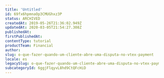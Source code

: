 ```yaml
---
title: 'Untitled'
id: 69fx6hpmnaOp3CMUGhxz3P
status: ARCHIVED
createdAt: 2019-05-26T21:36:02.949Z
updatedAt: 2020-03-05T21:54:27.308Z
publishedAt: 
firstPublishedAt: 
contentType: tutorial
productTeam: Financial
author: 
slug: o-que-fazer-quando-um-cliente-abre-uma-disputa-no-vtex-payment
locale: es
legacySlug: o-que-fazer-quando-um-cliente-abre-uma-disputa-no-vtex-payment
subcategoryId: 6ggjFlqyvL8hd9CtQFcHiD
---
```




